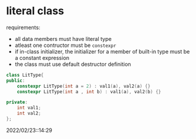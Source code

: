 # literal class
requirements:
- all data members must have literal type
- atleast one contructor must be `constexpr`
- if in-class initializer, the initializer for a member of built-in type must be a constant expression
- the class must use default destructor definition

```c++
class LitType{
public:
	constexpr LitType(int a = 2) : val1(a), val2(a) {}
	constexpr LitType(int a , int b) : val1(a), val2(b) {}

private:
	int val1;
	int val2;
};
```

2022/02/23::14:29
